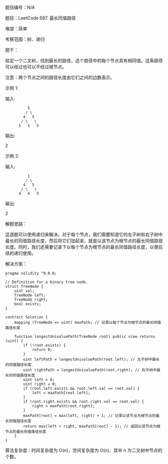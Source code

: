 题目编号：N/A

题目：LeetCode 687. 最长同值路径

难度：简单

考察范围：树、递归

题干：

给定一个二叉树，找到最长的路径，这个路径中的每个节点具有相同值。这条路径可以经过也可以不经过根节点。

注意：两个节点之间的路径长度由它们之间的边数表示。

示例 1:

输入:

              5
             / \
            4   5
           / \   \
          1   1   5

输出:

2

示例 2:

输入:

              1
             / \
            4   5
           / \   \
          4   4   5

输出:

2

解题思路：

这道题可以使用递归来解决。对于每个节点，我们需要知道它的左子树和右子树中最长的同值路径长度，然后将它们加起来，就是以该节点为根节点的最长同值路径长度。同时，我们还需要记录下以每个节点为根节点的最长同值路径长度，以便后续的递归使用。

解决方案：

```
pragma solidity ^0.8.0;

// Definition for a binary tree node.
struct TreeNode {
    uint val;
    TreeNode left;
    TreeNode right;
    bool exists;
}

contract Solution {
    mapping (TreeNode => uint) maxPath; // 记录以每个节点为根节点的最长同值路径长度

    function longestUnivaluePath(TreeNode root) public view returns (uint) {
        if (!root.exists) {
            return 0;
        }
        uint leftPath = longestUnivaluePath(root.left); // 左子树中最长的同值路径长度
        uint rightPath = longestUnivaluePath(root.right); // 右子树中最长的同值路径长度
        uint left = 0;
        uint right = 0;
        if (root.left.exists && root.left.val == root.val) {
            left = maxPath[root.left];
        }
        if (root.right.exists && root.right.val == root.val) {
            right = maxPath[root.right];
        }
        maxPath[root] = max(left, right) + 1; // 记录以该节点为根节点的最长同值路径长度
        return max(left + right, maxPath[root] - 1); // 返回以该节点为根节点的最长同值路径长度
    }
}
```

算法复杂度：时间复杂度为 O(n)，空间复杂度为 O(n)，其中 n 为二叉树中节点的个数。